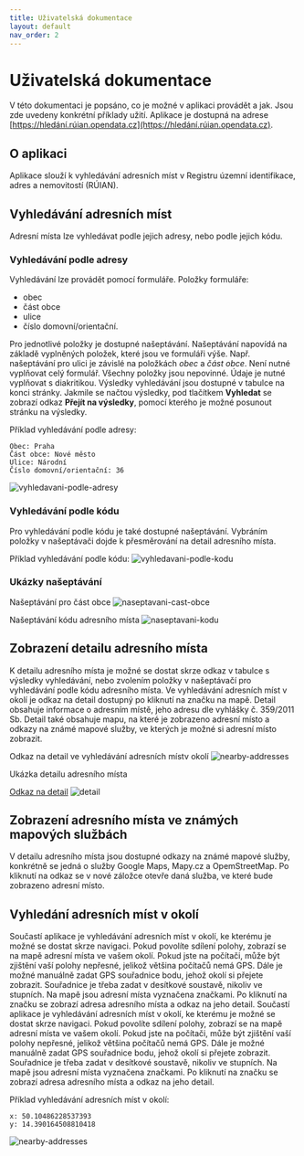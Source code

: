 ```yaml
---
title: Uživatelská dokumentace
layout: default
nav_order: 2
---
```


# Uživatelská dokumentace
V této dokumentaci je popsáno, co je možné v aplikaci provádět a jak. Jsou zde uvedeny konkrétní příklady užití. Aplikace je dostupná na adrese [https://hledání.rúian.opendata.cz](https://hledání.rúian.opendata.cz).

## O aplikaci
Aplikace slouží k vyhledávání adresních míst v Registru územní identifikace, adres a nemovitostí (RÚIAN).

## Vyhledávání adresních míst
Adresní místa lze vyhledávat podle jejich adresy, nebo podle jejich kódu.

### Vyhledávání podle adresy
Vyhledávání lze provádět pomocí formuláře. Položky formuláře:
- obec
- část obce
- ulice
- číslo domovní/orientační.

Pro jednotlivé položky je dostupné našeptávání. Našeptávání napovídá na základě vyplněných položek, které jsou ve formuláři výše. Např. našeptávání pro ulici je závislé na položkách *obec* a *část obce*. Není nutné vyplňovat celý formulář. Všechny položky jsou nepovinné. Údaje je nutné vyplňovat s diakritikou. Výsledky vyhledávání jsou dostupné v tabulce na konci stránky. Jakmile se načtou výsledky, pod tlačítkem **Vyhledat** se zobrazí odkaz **Přejít na výsledky**, pomocí kterého je možné posunout stránku na výsledky.

Příklad vyhledávání podle adresy:
```
Obec: Praha
Část obce: Nové město
Ulice: Národní
Číslo domovní/orientační: 36
```
![vyhledavani-podle-adresy](./assets/search-form.png)

### Vyhledávání podle kódu
Pro vyhledávání podle kódu je také dostupné našeptávání. Vybráním položky v našeptávači dojde k přesměrování na detail adresního místa.

Příklad vyhledávání podle kódu:
![vyhledavani-podle-kodu](./assets/search-code.png)

### Ukázky našeptávání
Našeptávání pro část obce
![naseptavani-cast-obce](./assets/district-suggestion.png)

Našeptávání kódu adresního místa
![naseptavani-kodu](./assets/code-suggestion.png)


## Zobrazení detailu adresního místa
K detailu adresního místa je možné se dostat skrze odkaz v tabulce s výsledky vyhledávání, nebo zvolením položky v našeptávačí pro vyhledávání podle kódu adresního místa. Ve vyhledávání adresních míst v okolí je odkaz na detail dostupný po kliknutí na značku na mapě. Detail obsahuje informace o adresním místě, jeho adresu dle vyhlášky č. 359/2011 Sb. Detail také obsahuje mapu, na které je zobrazeno adresní místo a odkazy na známé mapové služby, ve kterých je možné si adresní místo zobrazit.

Odkaz na detail ve vyhledávání adresních místv okolí
![nearby-addresses](./assets/nearby-addresses.png)

Ukázka detailu adresního místa

[Odkaz na detail](https://hledání.rúian.opendata.cz/adresni-mista/28344987)
![detail](./assets/detail.png)

## Zobrazení adresního místa ve známých mapových službách
V detailu adresního místa jsou dostupné odkazy na známé mapové služby, konkrétně se jedná o služby Google Maps, Mapy.cz a OpemStreetMap. Po kliknutí na odkaz se v nové záložce otevře daná služba, ve které bude zobrazeno adresní místo.

## Vyhledání adresních míst v okolí
Součastí aplikace je vyhledávání adresních míst v okolí, ke kterému je možné se dostat skrze navigaci. Pokud povolíte sdílení polohy, zobrazí se na mapě adresní místa ve vašem okolí. Pokud jste na počítači, může být zjištění vaší polohy nepřesné, jelikož většina počítačů nemá GPS. Dále je možné manuálně zadat GPS souřadnice bodu, jehož okolí si přejete zobrazit. Souřadnice je třeba zadat v desítkové soustavě, nikoliv ve stupních. Na mapě jsou adresní místa vyznačena značkami. Po kliknutí na značku se zobrazí adresa adresního místa a odkaz na jeho detail.
Součastí aplikace je vyhledávání adresních míst v okolí, ke kterému je možné se dostat skrze navigaci. Pokud povolíte sdílení polohy, zobrazí se na mapě adresní místa ve vašem okolí. Pokud jste na počítači, může být zjištění vaší polohy nepřesné, jelikož většina počítačů nemá GPS. Dále je možné manuálně zadat GPS souřadnice bodu, jehož okolí si přejete zobrazit. Souřadnice je třeba zadat v desítkové soustavě, nikoliv ve stupních. Na mapě jsou adresní místa vyznačena značkami. Po kliknutí na značku se zobrazí adresa adresního místa a odkaz na jeho detail.

Příklad vyhledávání adresních míst v okolí:
```
x: 50.10486228537393
y: 14.390164508810418
```

![nearby-addresses](./assets/nearby-addresses.png)